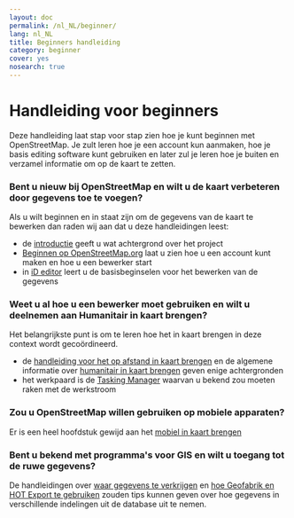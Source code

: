 ```yaml
---
layout: doc
permalink: /nl_NL/beginner/
lang: nl_NL
title: Beginners handleiding
category: beginner
cover: yes
nosearch: true
---
```


Handleiding voor beginners
================


Deze handleiding laat stap voor stap zien hoe je kunt beginnen met OpenStreetMap. Je zult leren
hoe je een account kun aanmaken, hoe je basis editing software kunt gebruiken en later zul je leren hoe je buiten
en verzamel informatie om op de kaart te zetten. 

### Bent u nieuw bij OpenStreetMap en wilt u de kaart verbeteren door gegevens toe te voegen?

Als u wilt beginnen en in staat zijn om de gegevens van de kaart te bewerken dan raden wij aan dat u deze handleidingen leest:
- de [introductie](/nl_NL/beginner/introduction/) geeft u wat achtergrond over het project
- [Beginnen op OpenStreetMap.org](/nl_NL/beginner/start-osm/) laat u zien hoe u een account kunt maken en hoe u een bewerker start
- in [iD editor](/nl_NL/beginner/id-editor/) leert u de basisbeginselen voor het bewerken van de gegevens


### Weet u al hoe u een bewerker moet gebruiken en wilt u deelnemen aan Humanitair in kaart brengen?

Het belangrijkste punt is om te leren hoe het in kaart brengen in deze context wordt gecoördineerd.
- de [handleiding voor het op afstand in kaart brengen](/nl_NL/coordination/HOT-Remote-Response-Guide/) en de algemene informatie over [humanitair in kaart brengen](/nl_NL/coordination/humanitarian/) geven enige achtergronden
- het werkpaard is de [Tasking Manager](/nl_NL/coordination/tasking-manager3/) waarvan u bekend zou moeten raken met de werkstroom

### Zou u OpenStreetMap willen gebruiken op mobiele apparaten?

Er is een heel hoofdstuk gewijd aan het [mobiel in kaart brengen](/nl_NL/mobile-mapping/)


### Bent u bekend met programma's voor GIS en wilt u toegang tot de ruwe gegevens?

De handleidingen over [waar gegevens te verkrijgen](/nl_NL/osm-data/getting-data/) en [hoe Geofabrik en HOT Export te gebruiken](/nl_NL/osm-data/geofabrik-and-hot-export/) zouden tips kunnen geven over hoe gegevens in verschillende indelingen uit de database uit te nemen.